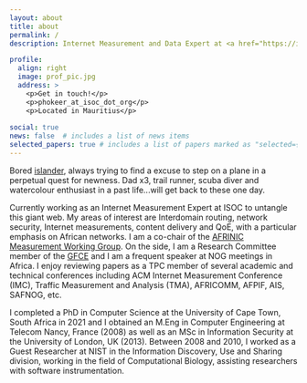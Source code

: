 ```yaml
---
layout: about
title: about
permalink: /
description: Internet Measurement and Data Expert at <a href="https://internetsociety.org">The Internet Society</a><br>

profile:
  align: right
  image: prof_pic.jpg
  address: >
    <p>Get in touch!</p>
    <p>phokeer_at_isoc_dot_org</p>
    <p>Located in Mauritius</p>
    
social: true
news: false  # includes a list of news items
selected_papers: true # includes a list of papers marked as "selected={true}"
---
```


Bored <a href="https://en.wikipedia.org/wiki/Mauritius">islander</a>, always trying to find a excuse to step on a plane in a perpetual quest for newness. Dad x3, trail runner, scuba diver and watercolour enthusiast in a past life...will get back to these one day.

Currently working as an Internet Measurement Expert at ISOC to untangle this giant web.  My areas of interest are Interdomain routing, network security, Internet measurements, content delivery and QoE, with a particular emphasis on African networks. I am a co-chair of the <a href="https://afrinic.net/committees/measurement-wg">AFRINIC Measurement Working Group</a>. On the side, I am a Research Committee member of the <a href="https://thegfce.org/">GFCE</a> and I am a frequent speaker at NOG meetings in Africa. I enjoy reviewing papers as a TPC member of several academic and technical conferences including ACM Internet Measurement Conference (IMC), Traffic Measurement and Analysis (TMA), AFRICOMM, AFPIF, AIS, SAFNOG, etc.

I completed a PhD in Computer Science at the University of Cape Town, South Africa in 2021 and I obtained an M.Eng in Computer Engineering at Telecom Nancy, France (2008) as well as an MSc in Information Security at the University of London, UK (2013). Between 2008 and 2010, I worked as a Guest Researcher at NIST in the Information Discovery, Use and Sharing division, working in the field of Computational Biology, assisting researchers with software instrumentation.

